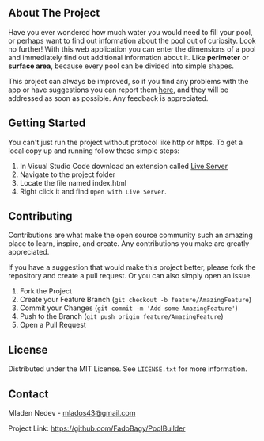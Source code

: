 ## About The Project
Have you ever wondered how much water you would need to fill your pool, or perhaps want to find out information about the pool out of curiosity. Look no further! With this web application you can enter the dimensions of a pool and immediately find out additional information about it. Like **perimeter** or **surface area**, because every pool can be divided into simple shapes.

This project can always be improved, so if you find any problems with the app or have suggestions you can report them [here](https://github.com/FadoBagy/PoolBuilder/issues), and they will be addressed as soon as possible. Any feedback is appreciated.

## Getting Started
You can't just run the project without protocol like http or https. To get a local copy up and running follow these simple steps:

 1. In Visual Studio Code download an extension called [Live Server](https://marketplace.visualstudio.com/items?itemName=ritwickdey.LiveServer)
 2. Navigate to the project folder
 3. Locate the file named index.html
 4. Right click it and find `Open with Live Server`.

## Contributing
Contributions are what make the open source community such an amazing place to learn, inspire, and create. Any contributions you make are greatly appreciated.

If you have a suggestion that would make this project better, please fork the repository and create a pull request. Or you can also simply open an issue.

1. Fork the Project
2. Create your Feature Branch (`git checkout -b feature/AmazingFeature`)
3. Commit your Changes (`git commit -m 'Add some AmazingFeature'`)
4. Push to the Branch (`git push origin feature/AmazingFeature`)
5. Open a Pull Request

## License
Distributed under the MIT License. See `LICENSE.txt` for more information.

## Contact
Mladen Nedev - mlados43@gmail.com

Project Link: https://github.com/FadoBagy/PoolBuilder

